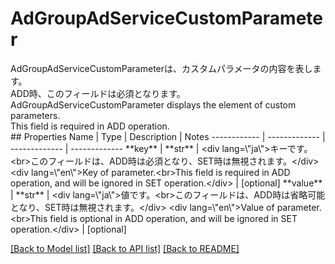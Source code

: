 # AdGroupAdServiceCustomParameter

<div lang=\"ja\">AdGroupAdServiceCustomParameterは、カスタムパラメータの内容を表します。<br>ADD時、このフィールドは必須となります。</div> <div lang=\"en\">AdGroupAdServiceCustomParameter displays the element of custom parameters.<br>This field is required in ADD operation.</div> 
## Properties
Name | Type | Description | Notes
------------ | ------------- | ------------- | -------------
**key** | **str** | &lt;div lang&#x3D;\&quot;ja\&quot;&gt;キーです。&lt;br&gt;このフィールドは、ADD時は必須となり、SET時は無視されます。&lt;/div&gt; &lt;div lang&#x3D;\&quot;en\&quot;&gt;Key of parameter.&lt;br&gt;This field is required in ADD operation, and will be ignored in SET operation.&lt;/div&gt;  | [optional] 
**value** | **str** | &lt;div lang&#x3D;\&quot;ja\&quot;&gt;値です。&lt;br&gt;このフィールドは、ADD時は省略可能となり、SET時は無視されます。&lt;/div&gt; &lt;div lang&#x3D;\&quot;en\&quot;&gt;Value of parameter.&lt;br&gt;This field is optional in ADD operation,  and will be ignored in SET operation.&lt;/div&gt;  | [optional] 

[[Back to Model list]](../README.md#documentation-for-models) [[Back to API list]](../README.md#documentation-for-api-endpoints) [[Back to README]](../README.md)


